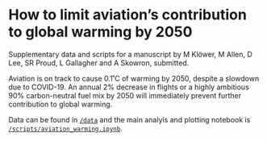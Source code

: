 # How to limit aviation’s contribution to global warming by 2050

Supplementary data and scripts for a manuscript by
M Klöwer, M Allen, D Lee, SR Proud, L Gallagher and A Skowron,
submitted.

Aviation is on track to cause 0.1˚C of warming by 2050, despite a slowdown due to
COVID-19. An annual 2% decrease in flights or a highly ambitious 90% carbon-neutral 
fuel mix by 2050 will immediately prevent further contribution to global warming.

Data can be found in [`/data`](https://github.com/milankl/FlyingClimate/tree/main/data) and the main analyis and plotting notebook is [`/scripts/aviation_warming.ipynb`](https://github.com/milankl/FlyingClimate/blob/main/scripts/aviation_warming.ipynb).
